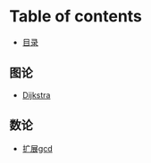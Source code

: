 # Table of contents

* [目录](README.md)

## 图论

* [Dijkstra](图论/Dijkstra.md)

## 数论

* [扩展gcd](数论/扩展gcd.md)

